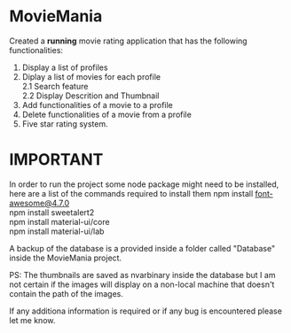 # MovieMania

Created a **running** movie rating application that has the following functionalities:

1. Display a list of profiles
2. Diplay a list of movies for each profile  
  2.1 Search feature  
  2.2 Display Descrition and Thumbnail  
3. Add functionalities of a movie to a profile
4. Delete functionalities of a movie from a profile
5. Five star rating system.

# IMPORTANT

In order to run the project some node package might need to be installed, here are a list of the commands required to install them
npm install font-awesome@4.7.0  
npm install sweetalert2  
npm install material-ui/core  
npm install material-ui/lab  

A backup of the database is a provided inside a folder called "Database" inside the MovieMania project.

PS: The thumbnails are saved as nvarbinary inside the database but I am not certain if the images will display on a non-local machine that doesn't contain the path of the images.

If any additiona information is required or if any bug is encountered please let me know.
